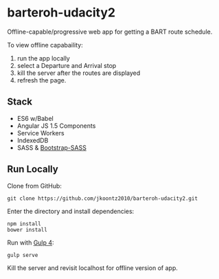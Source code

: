 # barteroh-udacity2
Offline-capable/progressive web app for getting a BART route schedule.

To view offline capabaility:
1. run the app locally
2. select a Departure and Arrival stop
3. kill the server after the routes are displayed
4. refresh the page.

## Stack
* ES6 w/Babel
* Angular JS 1.5 Components
* Service Workers
* IndexedDB
* SASS & [Bootstrap-SASS](https://github.com/twbs/bootstrap-sass)

## Run Locally

Clone from GitHub:

`git clone https://github.com/jkoontz2010/barteroh-udacity2.git`

Enter the directory and install dependencies:
```
npm install
bower install
```
Run with [Gulp 4](http://gulpjs.com/):

`gulp serve`

Kill the server and revisit localhost for offline version of app.
